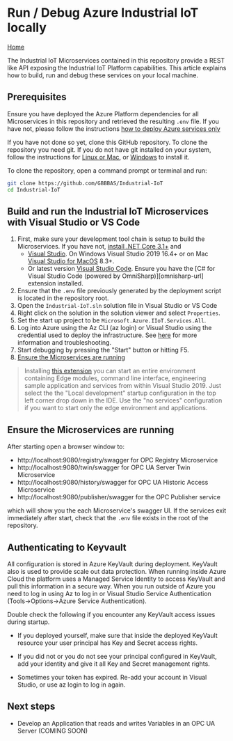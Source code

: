 # Run / Debug Azure Industrial IoT locally

[Home](readme.md)

The Industrial IoT Microservices contained in this repository provide a REST like API exposing the Industrial IoT Platform capabilities.  This article explains how to build, run and debug these services on your local machine.

## Prerequisites

Ensure you have deployed the Azure Platform dependencies for all Microservices in this repository and retrieved the resulting `.env` file.  If you have not, please follow the instructions [how to deploy Azure services only](howto-deploy-local.md)

If you have not done so yet, clone this GitHub repository.  To clone the repository you need git.  If you do not have git installed on your system, follow the instructions for [Linux or Mac](https://git-scm.com/book/en/v2/Getting-Started-Installing-Git), or [Windows](https://gitforwindows.org/) to install it.  

To clone the repository, open a command prompt or terminal and run:

```bash
git clone https://github.com/GBBBAS/Industrial-IoT
cd Industrial-IoT
```

## Build and run the Industrial IoT Microservices with Visual Studio or VS Code

1. First, make sure your development tool chain is setup to build the Microservices. If you have not, [install .NET Core 3.1+](https://dotnet.microsoft.com/download/dotnet-core/3.1) and
   - [Visual Studio](https://visualstudio.microsoft.com/vs/).  On Windows Visual Studio 2019 16.4+ or on Mac [Visual Studio for MacOS](https://visualstudio.microsoft.com/vs/mac/) 8.3+.
   - Or latest version [Visual Studio Code](https://code.visualstudio.com/).  Ensure you have the [C# for Visual Studio Code (powered by OmniSharp)][omnisharp-url] extension installed.
2. Ensure that the `.env` file previously generated by the deployment script is located in the repository root.
3. Open the `Industrial-IoT.sln` solution file in Visual Studio or VS Code
4. Right click on the solution in the solution viewer and select `Properties`.
5. Set the start up project to be  `Microsoft.Azure.IIoT.Services.All`.
6. Log into Azure using the Az CLI (az login) or Visual Studio using the credential used to deploy the infrastructure.  See [here](Authenticating-to-Keyvault) for more information and troubleshooting.
7. Start debugging by pressing the "Start" button or hitting F5.
8. [Ensure the Microservices are running](#ensure-the-microservices-are-running)

> Installing [this extension](https://marketplace.visualstudio.com/items?itemName=vs-publisher-141975.SwitchStartupProject) you can start an entire environment containing Edge modules, command line interface, engineering sample application and services from within Visual Studio 2019.  Just select the the "Local development" startup configuration in the top left corner drop down in the IDE.   Use the "no services" configuration if you want to start only the edge environment and applications.

## Ensure the Microservices are running

After starting open a browser window to:

- http://localhost:9080/registry/swagger for OPC Registry Microservice
- http://localhost:9080/twin/swagger for OPC UA Server Twin Microservice
- http://localhost:9080/history/swagger for OPC UA Historic Access Microservice
- http://localhost:9080/publisher/swagger for the OPC Publisher service

which will show you the each Microservice's swagger UI. If the services exit immediately after start, check that the `.env` file exists in the root of the repository.  

## Authenticating to Keyvault

All configuration is stored in Azure KeyVault during deployment.  KeyVault also is used to provide scale out data protection.  When running inside Azure Cloud the platform uses a Managed Service Identity to access KeyVault and pull this information in a secure way.   When you run outside of Azure you need to log in using Az to log in or Visual Studio Service Authentication (Tools->Options->Azure Service Authentication).  

Double check the following if you encounter any KeyVault access issues during startup.

- If you deployed yourself, make sure that inside the deployed KeyVault resource your user principal has Key and Secret access rights.  

- If you did not or you do not see your principal configured in KeyVault, add your identity and give it all Key and Secret management rights.

- Sometimes your token has expired.  Re-add your account in Visual Studio, or use az login to log in again.

## Next steps

- Develop an Application that reads and writes Variables in an OPC UA Server (COMING SOON)
